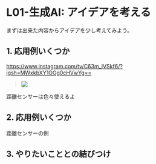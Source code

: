 # L01-生成AI: アイデアを考える

まずは出来た内容からアイデアを少し考えてみよう。

## 1. 応用例いくつか

https://www.instagram.com/tv/C63m_lVSkf6/?igsh=MWxkbXY1OGg0cHVwYg==

> ![](https://i.gyazo.com/5e44b998ecb5c7ba88eb6865f04d6281.png)

距離センサーは色々使えるよ

## 2. 応用例いくつか

距離センサーの例

## 3. やりたいこととの結びつけ




